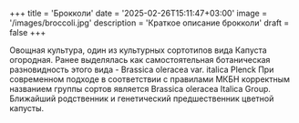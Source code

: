 +++
title = 'Брокколи'
date = '2025-02-26T15:11:47+03:00'
image = '/images/broссoli.jpg'
description = 'Краткое описание брокколи'
draft = false
+++

Овощная культура, один из культурных сортотипов вида Капуста огородная. Ранее выделялась как самостоятельная ботаническая разновидность этого вида - Brassica oleracea var. italica Plenck При современном подходе в соответствии с правилами МКБН корректным названием группы сортов является Brassica oleracea Italica Group. Ближайший родственник и генетический предшественник цветной капусты.